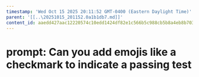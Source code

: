 ```yaml
---
timestamp: 'Wed Oct 15 2025 20:11:52 GMT-0400 (Eastern Daylight Time)'
parent: '[[..\20251015_201152.0a1b1db7.md]]'
content_id: aaedd427aac12220574c10edd1424df82e1c566b5c988cb5b8a4eb8b7030d944
---
```


# prompt: Can you add emojis like a checkmark to indicate a passing test

